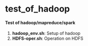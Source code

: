 # test_of_hadoop
#### Test of hadoop/mapreduce/spark
1. **hadoop_env.sh**: Setup of hadoop
2. **HDFS-oper.sh**: Operation on HDFS
